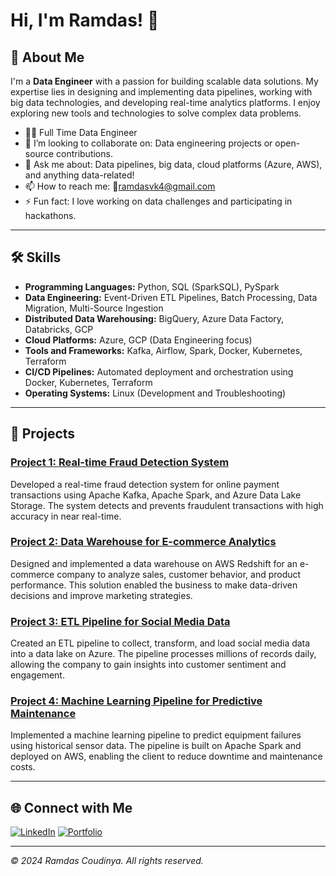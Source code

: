 # Hi, I'm Ramdas! 👋

## 🚀 About Me
I'm a **Data Engineer** with a passion for building scalable data solutions. My expertise lies in designing and implementing data pipelines, working with big data technologies, and developing real-time analytics platforms. I enjoy exploring new tools and technologies to solve complex data problems.

- 👨‍💻 Full Time Data Engineer
- 👯 I’m looking to collaborate on: Data engineering projects or open-source contributions.
- 💬 Ask me about: Data pipelines, big data, cloud platforms (Azure, AWS), and anything data-related!
- 📫 How to reach me: 
        📧[ramdasvk4@gmail.com](mailto:ramdasvk4@gmail.com)
- ⚡ Fun fact: I love working on data challenges and participating in hackathons.

---

## 🛠️ Skills
- **Programming Languages:** Python, SQL (SparkSQL), PySpark
- **Data Engineering:** Event-Driven ETL Pipelines, Batch Processing, Data Migration, Multi-Source Ingestion
- **Distributed Data Warehousing:** BigQuery, Azure Data Factory, Databricks, GCP
- **Cloud Platforms:** Azure, GCP (Data Engineering focus)
- **Tools and Frameworks:** Kafka, Airflow, Spark, Docker, Kubernetes, Terraform
- **CI/CD Pipelines:** Automated deployment and orchestration using Docker, Kubernetes, Terraform
- **Operating Systems:** Linux (Development and Troubleshooting)

---

## 💼 Projects

### [Project 1: Real-time Fraud Detection System](https://github.com/yourusername/project1)
Developed a real-time fraud detection system for online payment transactions using Apache Kafka, Apache Spark, and Azure Data Lake Storage. The system detects and prevents fraudulent transactions with high accuracy in near real-time.

### [Project 2: Data Warehouse for E-commerce Analytics](https://github.com/yourusername/project2)
Designed and implemented a data warehouse on AWS Redshift for an e-commerce company to analyze sales, customer behavior, and product performance. This solution enabled the business to make data-driven decisions and improve marketing strategies.

### [Project 3: ETL Pipeline for Social Media Data](https://github.com/yourusername/project3)
Created an ETL pipeline to collect, transform, and load social media data into a data lake on Azure. The pipeline processes millions of records daily, allowing the company to gain insights into customer sentiment and engagement.

### [Project 4: Machine Learning Pipeline for Predictive Maintenance](https://github.com/yourusername/project4)
Implemented a machine learning pipeline to predict equipment failures using historical sensor data. The pipeline is built on Apache Spark and deployed on AWS, enabling the client to reduce downtime and maintenance costs.

---

## 🌐 Connect with Me
[![LinkedIn](https://img.shields.io/badge/-LinkedIn-blue?style=flat-square&logo=LinkedIn&logoColor=white&link=https://www.linkedin.com/in/yourlinkedin/)](www.linkedin.com/in/ramdascoudinya)
[![Portfolio](https://img.shields.io/badge/-Portfolio-000?style=flat-square&logo=github&logoColor=white&link=https://yourportfolio.com/)](https://yourportfolio.com/)

---

_© 2024 Ramdas Coudinya. All rights reserved._
